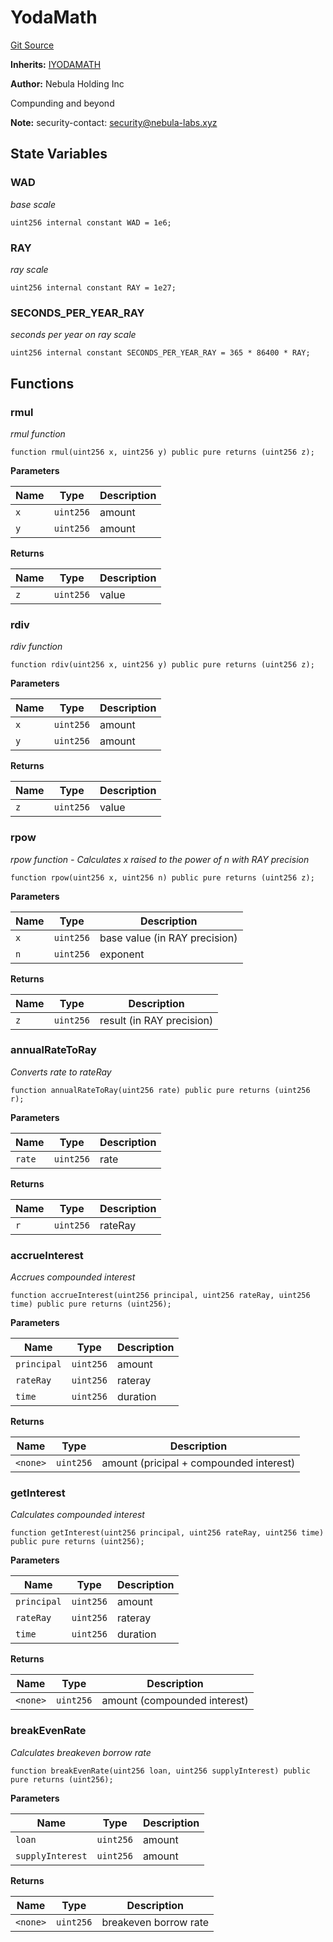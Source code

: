 # YodaMath
[Git Source](https://github.com/nebula-labs-xyz/lendefi-protocol/blob/d0b15d8d57415f38e3db367bb9e72ba910580c33/contracts/lender/lib/YodaMath.sol)

**Inherits:**
[IYODAMATH](/contracts/interfaces/IYodaMath.sol/interface.IYODAMATH.md)

**Author:**
Nebula Holding Inc

Compunding and beyond

**Note:**
security-contact: security@nebula-labs.xyz


## State Variables
### WAD
*base scale*


```solidity
uint256 internal constant WAD = 1e6;
```


### RAY
*ray scale*


```solidity
uint256 internal constant RAY = 1e27;
```


### SECONDS_PER_YEAR_RAY
*seconds per year on ray scale*


```solidity
uint256 internal constant SECONDS_PER_YEAR_RAY = 365 * 86400 * RAY;
```


## Functions
### rmul

*rmul function*


```solidity
function rmul(uint256 x, uint256 y) public pure returns (uint256 z);
```
**Parameters**

|Name|Type|Description|
|----|----|-----------|
|`x`|`uint256`|amount|
|`y`|`uint256`|amount|

**Returns**

|Name|Type|Description|
|----|----|-----------|
|`z`|`uint256`|value|


### rdiv

*rdiv function*


```solidity
function rdiv(uint256 x, uint256 y) public pure returns (uint256 z);
```
**Parameters**

|Name|Type|Description|
|----|----|-----------|
|`x`|`uint256`|amount|
|`y`|`uint256`|amount|

**Returns**

|Name|Type|Description|
|----|----|-----------|
|`z`|`uint256`|value|


### rpow

*rpow function - Calculates x raised to the power of n with RAY precision*


```solidity
function rpow(uint256 x, uint256 n) public pure returns (uint256 z);
```
**Parameters**

|Name|Type|Description|
|----|----|-----------|
|`x`|`uint256`|base value (in RAY precision)|
|`n`|`uint256`|exponent|

**Returns**

|Name|Type|Description|
|----|----|-----------|
|`z`|`uint256`|result (in RAY precision)|


### annualRateToRay

*Converts rate to rateRay*


```solidity
function annualRateToRay(uint256 rate) public pure returns (uint256 r);
```
**Parameters**

|Name|Type|Description|
|----|----|-----------|
|`rate`|`uint256`|rate|

**Returns**

|Name|Type|Description|
|----|----|-----------|
|`r`|`uint256`|rateRay|


### accrueInterest

*Accrues compounded interest*


```solidity
function accrueInterest(uint256 principal, uint256 rateRay, uint256 time) public pure returns (uint256);
```
**Parameters**

|Name|Type|Description|
|----|----|-----------|
|`principal`|`uint256`|amount|
|`rateRay`|`uint256`|rateray|
|`time`|`uint256`|duration|

**Returns**

|Name|Type|Description|
|----|----|-----------|
|`<none>`|`uint256`|amount (pricipal + compounded interest)|


### getInterest

*Calculates compounded interest*


```solidity
function getInterest(uint256 principal, uint256 rateRay, uint256 time) public pure returns (uint256);
```
**Parameters**

|Name|Type|Description|
|----|----|-----------|
|`principal`|`uint256`|amount|
|`rateRay`|`uint256`|rateray|
|`time`|`uint256`|duration|

**Returns**

|Name|Type|Description|
|----|----|-----------|
|`<none>`|`uint256`|amount (compounded interest)|


### breakEvenRate

*Calculates breakeven borrow rate*


```solidity
function breakEvenRate(uint256 loan, uint256 supplyInterest) public pure returns (uint256);
```
**Parameters**

|Name|Type|Description|
|----|----|-----------|
|`loan`|`uint256`|amount|
|`supplyInterest`|`uint256`|amount|

**Returns**

|Name|Type|Description|
|----|----|-----------|
|`<none>`|`uint256`|breakeven borrow rate|


